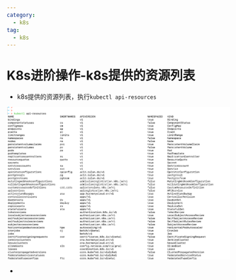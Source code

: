 ```yaml
---
category:
  - k8s
tag:
  - k8s
---
```

#  K8s进阶操作-k8s提供的资源列表

- k8s提供的资源列表，执行`kubectl api-resources `

![image-20230913232328106](./images/image-20230913232328106.png)

- 